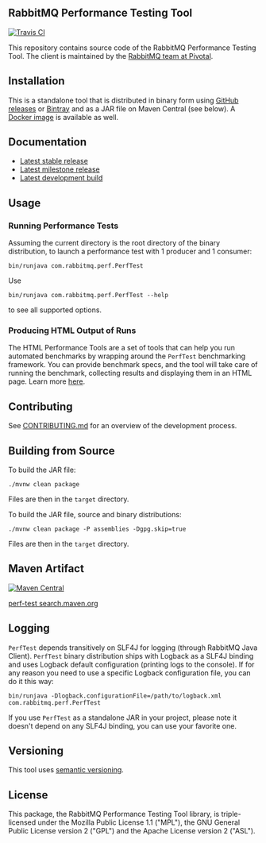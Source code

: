 ## RabbitMQ Performance Testing Tool

[![Travis CI](https://travis-ci.org/rabbitmq/rabbitmq-jms-client.svg?branch=master)](https://travis-ci.org/rabbitmq/rabbitmq-perf-test)

This repository contains source code of the RabbitMQ Performance Testing Tool.
The client is maintained by the [RabbitMQ team at Pivotal](https://github.com/rabbitmq/).

## Installation

This is a standalone tool that is distributed in binary form using
[GitHub releases](https://github.com/rabbitmq/rabbitmq-perf-test/releases) or
[Bintray](https://bintray.com/rabbitmq/java-tools/perf-test)
and as a JAR file on Maven Central (see below). A [Docker image](https://hub.docker.com/r/pivotalrabbitmq/perf-test/) is available as well.

## Documentation

 * [Latest stable release](https://rabbitmq.github.io/rabbitmq-perf-test/stable/htmlsingle/)
 * [Latest milestone release](https://rabbitmq.github.io/rabbitmq-perf-test/milestone/htmlsingle/)
 * [Latest development build](https://rabbitmq.github.io/rabbitmq-perf-test/snapshot/htmlsingle/)

## Usage

### Running Performance Tests

Assuming the current directory is the root directory of the binary distribution,
to launch a performance test with 1 producer and 1 consumer:

```
bin/runjava com.rabbitmq.perf.PerfTest
```

Use

```
bin/runjava com.rabbitmq.perf.PerfTest --help
```

to see all supported options.


### Producing HTML Output of Runs

The HTML Performance Tools are a set of tools that can help you run 
automated benchmarks by wrapping around the `PerfTest` benchmarking 
framework. You can provide benchmark specs, and the tool will take care
of running the benchmark, collecting results and displaying them in an 
HTML page. Learn more [here](html/README.md).

## Contributing

See [CONTRIBUTING.md](./CONTRIBUTING.md) for an overview of the development process.


## Building from Source

To build the JAR file:

```
./mvnw clean package
```

Files are then in the `target` directory.

To build the JAR file, source and binary distributions:

```
./mvnw clean package -P assemblies -Dgpg.skip=true
```

Files are then in the `target` directory.

## Maven Artifact

[![Maven Central](https://maven-badges.herokuapp.com/maven-central/com.rabbitmq/perf-test/badge.svg)](https://maven-badges.herokuapp.com/maven-central/com.rabbitmq/perf-test)

[perf-test search.maven.org](https://search.maven.org/#search%7Cga%7C1%7Ca%3A%22perf-test%22)

## Logging

`PerfTest` depends transitively on SLF4J for logging (through RabbitMQ Java Client). `PerfTest` binary distribution
ships with Logback as a SLF4J binding and uses Logback default configuration (printing logs to the console). If
for any reason you need to use a specific Logback configuration file, you can do it this way:

```
bin/runjava -Dlogback.configurationFile=/path/to/logback.xml com.rabbitmq.perf.PerfTest
```

If you use `PerfTest` as a standalone JAR in your project, please note it doesn't depend on any SLF4J binding,
you can use your favorite one.

## Versioning

This tool uses [semantic versioning](https://semver.org/).

## License

This package, the RabbitMQ Performance Testing Tool library, is triple-licensed under
the Mozilla Public License 1.1 ("MPL"), the GNU General Public License
version 2 ("GPL") and the Apache License version 2 ("ASL").

